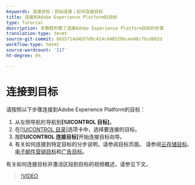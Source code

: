 ```yaml
---
keywords: 连接目标；目标连接；如何连接目标
title: 连接到Adobe Experience Platform的目标
type: Tutorial
description: 本教程列表了连接Adobe Experience Platform目标的步骤
translation-type: tm+mt
source-git-commit: 6655714d4b57d9c414cd40529bcee48c7bcd862d
workflow-type: tm+mt
source-wordcount: '117'
ht-degree: 0%

---
```



# 连接到目标

请按照以下步骤连接到Adobe Experience Platform的目标：

1. 从左侧导航栏导航到&#x200B;**[!UICONTROL 目标]**。
2. 在[[!UICONTROL 目录]](./destinations-workspace.md#catalog)选项卡中，选择要连接的目标。
3. 按&#x200B;**[!UICONTROL 连接目标]**&#x200B;开始连接目标向导。
4. 有关如何连接到特定目标的分步说明，请参阅目标页面。 请参阅[云存储目标](../catalog/cloud-storage/workflow.md)、[电子邮件营销目标](../catalog/email-marketing/overview.md)和[广告目标](../catalog/advertising/overview.md)。

有关如何连接目标并激活区段到目标的视频概述，请参见下文。

>[!VIDEO](https://video.tv.adobe.com/v/29710?quality=12)